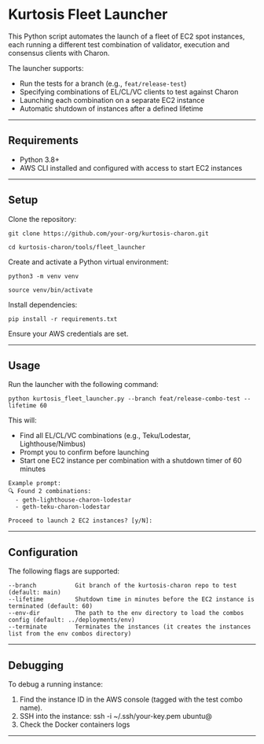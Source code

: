 # Kurtosis Fleet Launcher

This Python script automates the launch of a fleet of EC2 spot instances, each running a different test combination of validator, execution and consensus clients with Charon.

The launcher supports:
- Run the tests for a branch (e.g., `feat/release-test`)
- Specifying combinations of EL/CL/VC clients to test against Charon
- Launching each combination on a separate EC2 instance
- Automatic shutdown of instances after a defined lifetime

---

## Requirements

- Python 3.8+
- AWS CLI installed and configured with access to start EC2 instances

---

## Setup

Clone the repository:
```
git clone https://github.com/your-org/kurtosis-charon.git

cd kurtosis-charon/tools/fleet_launcher
```
Create and activate a Python virtual environment:
```
python3 -m venv venv

source venv/bin/activate
```
Install dependencies:
```
pip install -r requirements.txt
```
Ensure your AWS credentials are set.

---

## Usage

Run the launcher with the following command:
```
python kurtosis_fleet_launcher.py --branch feat/release-combo-test --lifetime 60
```
This will:
- Find all EL/CL/VC combinations (e.g., Teku/Lodestar, Lighthouse/Nimbus)
- Prompt you to confirm before launching
- Start one EC2 instance per combination with a shutdown timer of 60 minutes

```
Example prompt:
🔍 Found 2 combinations:
  - geth-lighthouse-charon-lodestar
  - geth-teku-charon-lodestar

Proceed to launch 2 EC2 instances? [y/N]:
```
---

## Configuration

The following flags are supported:
```
--branch           Git branch of the kurtosis-charon repo to test (default: main)
--lifetime         Shutdown time in minutes before the EC2 instance is terminated (default: 60)
--env-dir          The path to the env directory to load the combos config (default: ../deployments/env)
--terminate        Terminates the instances (it creates the instances list from the env combos directory)
```
---

## Debugging

To debug a running instance:
1. Find the instance ID in the AWS console (tagged with the test combo name).
2. SSH into the instance:
   ssh -i ~/.ssh/your-key.pem ubuntu@<public-ip>
3. Check the Docker containers logs

---
